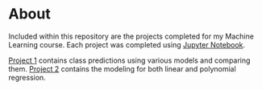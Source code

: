 # About

Included within this repository are the projects completed for my Machine Learning
course. Each project was completed using [Jupyter Notebook](https://jupyter.org/).

[Project 1](/Project1) contains class predictions using various models and comparing them.
[Project 2](/Project2) contains the modeling for both linear and polynomial regression.
